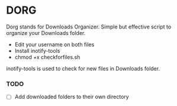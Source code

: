 # DORG

Dorg stands for Downloads Organizer. Simple but effective script to organize your Downloads folder.

- Edit your username on both files
- Install inotify-tools
- chmod +x checkforfiles.sh

inotify-tools is used to check for new files in Downloads folder.

### TODO

- [ ] Add downloaded folders to their own directory
